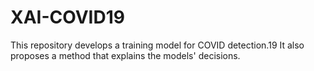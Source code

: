 # XAI-COVID19
This repository develops a training model for COVID detection.19 It also proposes a method that explains the models' decisions.
